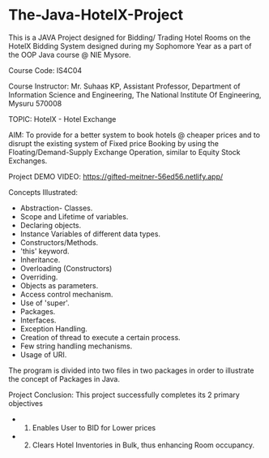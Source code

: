 # The-Java-HotelX-Project
This is a JAVA Project designed for Bidding/ Trading Hotel Rooms on the HotelX Bidding System designed during my Sophomore Year as a part of the OOP Java course @ NIE Mysore.

Course Code: IS4C04

Course Instructor: Mr. Suhaas KP, Assistant Professor, Department of Information Science and Engineering, The National Institute Of Engineering, Mysuru 570008

TOPIC: HotelX - Hotel Exchange

AIM: To provide for a better system to book hotels @ cheaper prices and to disrupt the existing system of Fixed price Booking by using the Floating/Demand-Supply Exchange Operation, similar to Equity Stock Exchanges.

Project DEMO VIDEO: https://gifted-meitner-56ed56.netlify.app/

Concepts Illustrated:
* Abstraction- Classes.
* Scope and Lifetime of variables.
* Declaring objects.
* Instance Variables of different data types.
* Constructors/Methods.
* 'this' keyword.
* Inheritance.
* Overloading (Constructors)
* Overriding.
* Objects as parameters.
* Access control mechanism.
* Use of 'super'.
* Packages.
* Interfaces.
* Exception Handling.
* Creation of thread to execute a certain process.
* Few string handling mechanisms.
* Usage of URI.

The program is divided into two files in two packages in order to illustrate the concept of Packages in Java.

Project Conclusion: This project successfully completes its 2 primary objectives
* 1) Enables User to BID for Lower prices
* 2) Clears Hotel Inventories in Bulk, thus enhancing Room occupancy.
